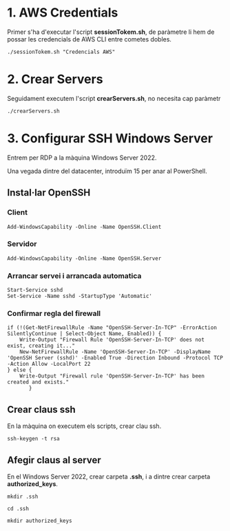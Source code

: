 # 1. AWS Credentials
Primer s'ha d'executar l'script **sessionTokem.sh**, de paràmetre li hem de possar les credencials de AWS CLI entre cometes dobles.
```
./sessionTokem.sh "Credencials AWS"
```
# 2. Crear Servers
Seguidament executem l'script **crearServers.sh**, no necesita cap paràmetr
```
./crearServers.sh
```
# 3. Configurar SSH Windows Server
Entrem per RDP a la màquina Windows Server 2022.

Una vegada dintre del datacenter, introduïm 15 per anar al PowerShell.
## Instal·lar OpenSSH
### Client
```
Add-WindowsCapability -Online -Name OpenSSH.Client
```
### Servidor
```
Add-WindowsCapability -Online -Name OpenSSH.Server
```
### Arrancar servei i arrancada automatica
```
Start-Service sshd
Set-Service -Name sshd -StartupType 'Automatic'
```
### Confirmar regla del firewall
```
if (!(Get-NetFirewallRule -Name "OpenSSH-Server-In-TCP" -ErrorAction SilentlyContinue | Select-Object Name, Enabled)) {
    Write-Output "Firewall Rule 'OpenSSH-Server-In-TCP' does not exist, creating it..."
    New-NetFirewallRule -Name 'OpenSSH-Server-In-TCP' -DisplayName 'OpenSSH Server (sshd)' -Enabled True -Direction Inbound -Protocol TCP -Action Allow -LocalPort 22
} else {
    Write-Output "Firewall rule 'OpenSSH-Server-In-TCP' has been created and exists."
       }
```
## Crear claus ssh
En la màquina on executem els scripts, crear clau ssh.
```
ssh-keygen -t rsa
```
## Afegir claus al server
En el Windows Server 2022, crear carpeta **.ssh**, i a dintre crear carpeta **authorized_keys**.
```
mkdir .ssh
```
```
cd .ssh
```
```
mkdir authorized_keys
```
